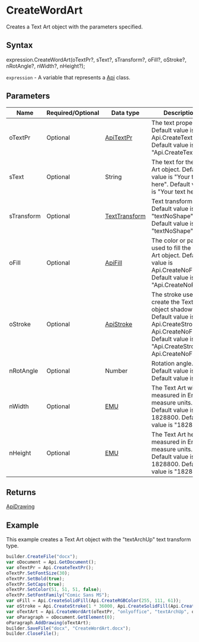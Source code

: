 # CreateWordArt

Creates a Text Art object with the parameters specified.

## Syntax

expression.CreateWordArt(oTextPr?, sText?, sTransform?, oFill?, oStroke?, nRotAngle?, nWidth?, nHeight?);

`expression` - A variable that represents a [Api](../Api.md) class.

## Parameters

| **Name** | **Required/Optional** | **Data type** | **Description** |
| ------------- | ------------- | ------------- | ------------- |
| oTextPr | Optional | [ApiTextPr](../../ApiTextPr/ApiTextPr.md) | The text properties. Default value is Api.CreateTextPr(). Default value is "Api.CreateTextPr()"|
| sText | Optional | String | The text for the Text Art object. Default value is "Your text here". Default value is "Your text here"|
| sTransform | Optional | [TextTransform](../../../Enumerations/TextTransform.md) | Text transform type. Default value is "textNoShape". Default value is "textNoShape"|
| oFill | Optional | [ApiFill](../../ApiFill/ApiFill.md) | The color or pattern used to fill the Text Art object. Default value is Api.CreateNoFill(). Default value is "Api.CreateNoFill()"|
| oStroke | Optional | [ApiStroke](../../ApiStroke/ApiStroke.md) | The stroke used to create the Text Art object shadow. Default value is Api.CreateStroke(0, Api.CreateNoFill()). Default value is "Api.CreateStroke(0, Api.CreateNoFill())"|
| nRotAngle | Optional | Number | Rotation angle. Default value is 0. Default value is "0"|
| nWidth | Optional | [EMU](../../../Enumerations/Emu.md) | The Text Art width measured in English measure units. Default value is 1828800. Default value is "1828800"|
| nHeight | Optional | [EMU](../../../Enumerations/Emu.md) | The Text Art height measured in English measure units. Default value is 1828800. Default value is "1828800"|

## Returns

[ApiDrawing](../../ApiDrawing/ApiDrawing.md)

## Example

This example creates a Text Art object with the "textArchUp" text transform type.

```javascript
builder.CreateFile("docx");
var oDocument = Api.GetDocument();
var oTextPr = Api.CreateTextPr();
oTextPr.SetFontSize(30);
oTextPr.SetBold(true);
oTextPr.SetCaps(true);
oTextPr.SetColor(51, 51, 51, false);
oTextPr.SetFontFamily("Comic Sans MS");
var oFill = Api.CreateSolidFill(Api.CreateRGBColor(255, 111, 61));
var oStroke = Api.CreateStroke(1 * 36000, Api.CreateSolidFill(Api.CreateRGBColor(51, 51, 51)));
var oTextArt = Api.CreateWordArt(oTextPr, "onlyoffice", "textArchUp", oFill, oStroke, 0, 150 * 36000, 50 * 36000);
var oParagraph = oDocument.GetElement(0);
oParagraph.AddDrawing(oTextArt);
builder.SaveFile("docx", "CreateWordArt.docx");
builder.CloseFile();
```